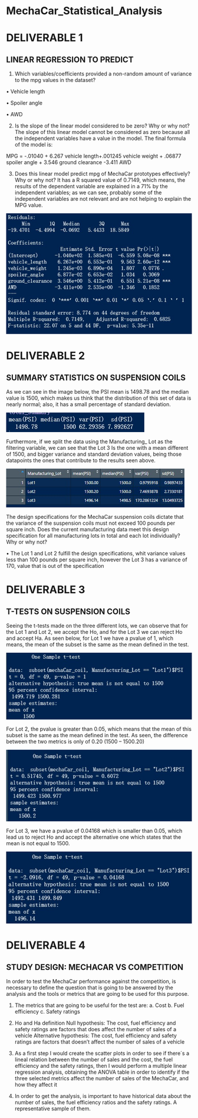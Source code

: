 # MechaCar_Statistical_Analysis
# DELIVERABLE 1
## LINEAR REGRESSION TO PREDICT
1.	Which variables/coefficients provided a non-random amount of variance to the mpg values in the dataset?

•	Vehicle length

•	Spoiler angle

•	AWD

2.	Is the slope of the linear model considered to be zero? Why or why not?
The slope of this linear model cannot be considered as zero because all the independent variables have a value in the model. The final formula of the model is:

MPG = -.01040 + 6.267 vehicle length+.001245 vehicle weight + .06877 spoiler angle + 3.546 ground clearance -3.411 AWD

3.	Does this linear model predict mpg of MechaCar prototypes effectively? Why or why not?
It has a R squared value of  0.7149, which means, the results of the dependent variable are explained in a 71% by the independent variables; as we can see, probably some of the independent variables are not relevant and are not helping to explain the MPG value.

![image](Images/IMAGEN1.jpg)

# DELIVERABLE 2
## SUMMARY STATISTICS ON SUSPENSION COILS

As we can see in the image below, the PSI mean is 1498.78 and the median value is 1500, which makes us think that the distribution of this set of data is nearly normal; also, it has a small percentage of standard deviation.

![image](Images/IMAGEN2.jpg)

Furthermore, if we split the data using the Manufacturing_ Lot as the filtering variable, we can see that the Lot 3 Is the one with a mean different of 1500, and bigger variance and standard deviation values, being those datapoints the ones that contribute to the results seen above.

![image](Images/IMAGEN3.jpg)


The design specifications for the MechaCar suspension coils dictate that the variance of the suspension coils must not exceed 100 pounds per square inch. Does the current manufacturing data meet this design specification for all manufacturing lots in total and each lot individually? Why or why not?

•	The Lot 1 and Lot 2 fulfill the design specifications, whit variance values less than 100 pounds per square inch, however the Lot 3 has a variance of 170, value that is out of the specification

# DELIVERABLE 3
##  T-TESTS ON SUSPENSION COILS
Seeing the t-tests made on the three different lots, we can observe that  for the Lot 1 and Lot 2, we accept the Ho, and for the Lot 3 we can reject Ho and accept Ha. 
As seen below, for Lot 1 we have a pvalue of 1, which means, the mean of the subset is the same as the mean defined in the test.

![image](Images/IMAGEN4.jpg)

For Lot 2, the pvalue is greater than 0.05, which means that the mean of this subset is the same as the mean defined in the test. As seen, the difference between the two metrics is only of 0.20 (1500 – 1500.20)

![image](Images/IMAGEN5.jpg)

For Lot 3, we have a pvalue of 0.04168 which is smaller than 0.05, which lead us to reject Ho and accept the alternative one which states that the mean is not equal to 1500.

![image](Images/IMAGEN6.jpg)

# DELIVERABLE 4
## STUDY DESIGN: MECHACAR VS COMPETITION
In order to test the MechaCar performance against the competition, is necessary to define the question that is going to be answered by the analysis and the tools or metrics that are going to be used for this purpose.
1.	The metrics that are going to be useful for the test are:
a.	Cost
b.	Fuel efficiency
c.	Safety ratings
2.	Ho and Ha definition
Null hypothesis: The cost, fuel efficiency and safety ratings are factors that does affect the number of sales of a vehicle
Alternative hypothesis: The cost, fuel efficiency and safety ratings are factors that doesn’t affect the number of sales of a vehicle


3.	As a first step I would create the scatter plots in order to see if there´s a lineal relation between the number of sales and the cost, the fuel efficiency and the safety ratings, then
I would perform a multiple linear regression analysis, obtaining the ANOVA table in order to identify if the three selected metrics affect the number of sales of the MechaCar, and how they affect it
4.	In order to get the analysis, is important to have historical data about the number of sales, the fuel efficiency ratios and the safety ratings. A representative sample of them.



